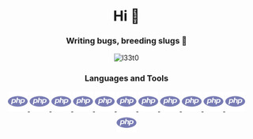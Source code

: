 <h1 align="center">Hi 👋</h1>
<h3 align="center">Writing bugs, breeding slugs 🐌</h3>

<p align="center"> <img src="https://komarev.com/ghpvc/?username=l33t0&label=Profile%20views&color=0e75b6&style=flat" alt="l33t0" /> </p>

<h3 align="center">Languages and Tools</h3>
<p align="center"> <a href="https://https://www.php.net" target="_blank"> <img src="https://raw.githubusercontent.com/devicons/devicon/master/icons/php/php-plain.svg" alt="php" width="40" height="40"/> </a> <a href="https://https://www.php.net/" target="_blank"> <img src="https://raw.githubusercontent.com/devicons/devicon/master/icons/php/php-plain.svg" alt="php" width="40" height="40"/> </a> <a href="https://https://www.php.net" target="_blank"> <img src="https://raw.githubusercontent.com/devicons/devicon/master/icons/php/php-plain.svg" alt="php" width="40" height="40"/> </a> <a href="https://https://www.php.net target="_blank"> <img src="https://raw.githubusercontent.com/devicons/devicon/master/icons/php/php-plain.svg" alt="php" width="40" height="40"/> </a> <a href="https://https://www.php.net" target="_blank"> <img src="https://raw.githubusercontent.com/devicons/devicon/master/icons/php/php-plain.svg" alt="php" width="40" height="40"/> </a> <a href="https://https://www.php.net target="_blank"> <img src="https://raw.githubusercontent.com/devicons/devicon/master/icons/php/php-plain.svg" alt="php" width="40" height="40"/> </a> <a href="https://https://www.php.net/" target="_blank"> <img src="https://raw.githubusercontent.com/devicons/devicon/master/icons/php/php-plain.svg" alt="php" width="40" height="40"/> </a> <a href="https://https://www.php.net" target="_blank"> <img src="https://raw.githubusercontent.com/devicons/devicon/master/icons/php/php-plain.svg" alt="php" width="40" height="40"/> </a> <a href="https://https://www.php.net target="_blank"> <img src="https://raw.githubusercontent.com/devicons/devicon/master/icons/php/php-plain.svg" alt="php" width="40" height="40"/> </a> <a href="https://https://www.php.net target="_blank"> <img src="https://raw.githubusercontent.com/devicons/devicon/master/icons/php/php-plain.svg" alt="php" width="40" height="40"/> </a> <a href="https://https://www.php.net/" target="_blank"> <img src="https://raw.githubusercontent.com/devicons/devicon/master/icons/php/php-plain.svg" alt="php" width="40" height="40"/> </a> <a href="https://https://www.php.net target="_blank"> <img src="https://raw.githubusercontent.com/devicons/devicon/master/icons/php/php-plain.svg" alt="php" width="40" height="40"/> </a> </p>

